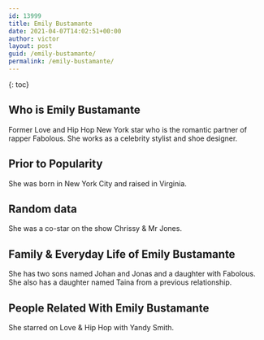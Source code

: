```yaml
---
id: 13999
title: Emily Bustamante
date: 2021-04-07T14:02:51+00:00
author: victor
layout: post
guid: /emily-bustamante/
permalink: /emily-bustamante/
---
```



{: toc}


## Who is Emily Bustamante



Former Love and Hip Hop New York star who is the romantic partner of rapper Fabolous. She works as a celebrity stylist and shoe designer.

                
                
                
## Prior to Popularity



She was born in New York City and raised in Virginia.

                
                
                
## Random data



She was a co-star on the show Chrissy & Mr Jones.

                
                
                
## Family & Everyday Life of Emily Bustamante



She has two sons named Johan and Jonas and a daughter with Fabolous. She also has a daughter named Taina from a previous relationship.

                
                
                
## People Related With Emily Bustamante



She starred on Love & Hip Hop with Yandy Smith.

                
              
            
          
          
          